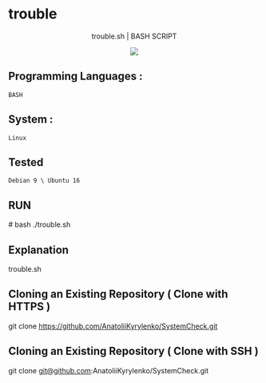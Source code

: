 # trouble
<p align="center">trouble.sh | BASH SCRIPT</p>
<p align="center">
  <img src ="https://github.com/AnatoliiKyrylenko/SystemCheck/blob/master/trouble1.pnghttps://github.com/AnatoliiKyrylenko/SystemCheck/blob/master/trouble1.png"/>
</p>


## Programming Languages :

    BASH

## System :

    Linux

## Tested  

    Debian 9 \ Ubuntu 16

## RUN

\# bash ./trouble.sh

## Explanation

trouble.sh 


## Cloning an Existing Repository ( Clone with HTTPS )

git clone https://github.com/AnatoliiKyrylenko/SystemCheck.git

## Cloning an Existing Repository ( Clone with SSH )

git clone git@github.com:AnatoliiKyrylenko/SystemCheck.git

